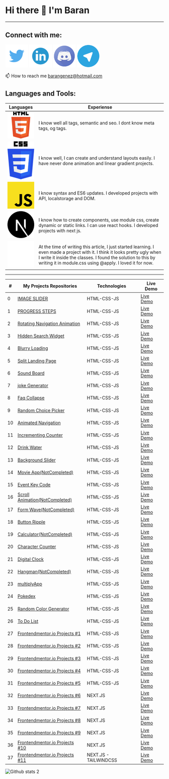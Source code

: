 #                                                                  Hi there 👋 I'm Baran
---

Connect with me: 
---
[<img src="twitter.png" width="72px">](https://twitter.com/BaranGenez) 
[<img src="linkedin.png" width="72px">](https://www.linkedin.com/in/baran-genez-ba759419a/) 
[<img src="discord.png" width="72px">](https://discord.gg/uWy2RguGEK) 
[<img src="telegram.png" width="72px">](http://t.me/Clophy)

📫 How to reach me barangenez@hotmail.com


## Languages and Tools:

| Languages | Experiense |
|--|--|
| <img src="html5.png" width="120px">      | I know well all tags, semantic and seo. I dont know meta tags, og tags. |  
| <img src="css3.png" width="120px">       | I know well, I can create and understand layouts easily. I have never done animation and linear gradient projects. |  
| <img src="javascript.png" width="120px"> | I know syntax and ES6 updates. I developed projects with API, localstorage and DOM. |  
| <img src="next-js.svg" width="120px">    | I know how to create components, use module css, create dynamic or static links. I can use react hooks. I developed projects with next js.  |  
| <img src="tailwind.png" width="120px">   | At the time of writing this article, I just started learning. I even made a project with it. I think it looks pretty ugly when I write it inside the classes. I found the solution to this by writing it in module.css using @apply. I loved it for now.  |  
---
| # | My Projects Repositories | Technologies | Live Demo | 
|--|--|--|--|
| 0 | [IMAGE SLIDER](https://github.com/Clophy/Front-End-Learning/tree/master/50days50project/day1) | HTML-CSS-JS | [Live Demo](https://clophy.github.io/Front-End-Learning/50days50project/day1/) |
| 1 | [PROGRESS STEPS](https://github.com/Clophy/Front-End-Learning/tree/master/50days50project/day2) | HTML-CSS-JS | [Live Demo](https://clophy.github.io/Front-End-Learning/50days50project/day2/) |[
| 2 | [Rotating Navigation Animation](https://github.com/Clophy/Front-End-Learning/tree/master/50days50project/day3) | HTML-CSS-JS | [Live Demo](https://clophy.github.io/Front-End-Learning/50days50project/day3/) |
| 3 | [Hidden Search Widget](https://github.com/Clophy/Front-End-Learning/tree/master/50days50project/day4) | HTML-CSS-JS | [Live Demo](https://clophy.github.io/Front-End-Learning/50days50project/day4/) |
| 4 | [Blurry Loading](https://github.com/Clophy/Front-End-Learning/tree/master/50days50project/day5) | HTML-CSS-JS | [Live Demo](https://clophy.github.io/Front-End-Learning/50days50project/day5/) |
| 5 | [Split Landing Page](https://github.com/Clophy/Front-End-Learning/tree/master/50days50project/day7) | HTML-CSS-JS | [Live Demo](https://clophy.github.io/Front-End-Learning/50days50project/day7/) |
| 6 | [Sound Board](https://github.com/Clophy/Front-End-Learning/tree/master/50days50project/day9) | HTML-CSS-JS | [Live Demo](https://clophy.github.io/Front-End-Learning/50days50project/day9/) |
| 7 | [joke Generator](https://github.com/Clophy/Front-End-Learning/tree/master/50days50project/day10) | HTML-CSS-JS | [Live Demo](https://clophy.github.io/Front-End-Learning/50days50project/day10/) |
| 8 | [Faq Collapse](https://github.com/Clophy/Front-End-Learning/tree/master/50days50project/day12) | HTML-CSS-JS | [Live Demo](https://clophy.github.io/Front-End-Learning/50days50project/day12/) |
| 9 | [Random Choice Picker](https://github.com/Clophy/Front-End-Learning/tree/master/50days50project/day13) | HTML-CSS-JS | [Live Demo](https://clophy.github.io/Front-End-Learning/50days50project/day13/) |
| 10 | [Animated Navigation](https://github.com/Clophy/Front-End-Learning/tree/master/50days50project/day14) | HTML-CSS-JS | [Live Demo](https://clophy.github.io/Front-End-Learning/50days50project/day14/) |
| 11 | [Incrementing Counter](https://github.com/Clophy/Front-End-Learning/tree/master/50days50project/day15) | HTML-CSS-JS | [Live Demo](https://clophy.github.io/Front-End-Learning/50days50project/day15/) |
| 12 | [Drink Water](https://github.com/Clophy/Front-End-Learning/tree/master/50days50project/day16) | HTML-CSS-JS | [Live Demo](https://clophy.github.io/Front-End-Learning/50days50project/day16/) |
| 13 | [Background Slider](https://github.com/Clophy/Front-End-Learning/tree/master/50days50project/day18) | HTML-CSS-JS | [Live Demo](https://clophy.github.io/Front-End-Learning/50days50project/day18/) |
| 14 | [Movie App(NotCompleted)](https://github.com/Clophy/Front-End-Learning/tree/master/50days50project/day17-almost-done) | HTML-CSS-JS | [Live Demo](https://clophy.github.io/Front-End-Learning/50days50project/day17-almost-done/) |
| 15 | [Event Key Code](https://github.com/Clophy/Front-End-Learning/tree/master/50days50project/day11-not-completed) | HTML-CSS-JS | [Live Demo](https://clophy.github.io/Front-End-Learning/50days50project/day11-not-completed/) |
| 16 | [Scroll Animation(NotCompleted)](https://github.com/Clophy/Front-End-Learning/tree/master/50days50project/day6-not-completed) | HTML-CSS-JS | [Live Demo](https://clophy.github.io/Front-End-Learning/50days50project/day6-not-completed/) |
| 17 | [Form Wave(NotCompleted)](https://github.com/Clophy/Front-End-Learning/tree/master/50days50project/day8-couldnt) | HTML-CSS-JS | [Live Demo](https://clophy.github.io/Front-End-Learning/50days50project/day8-couldnt/) |
| 18 | [Button Ripple](https://github.com/Clophy/Front-End-Learning/tree/master/buttonRipple) | HTML-CSS-JS | [Live Demo](https://clophy.github.io/Front-End-Learning/buttonRipple) |
| 19 | [Calculator(NotCompleted)](https://github.com/Clophy/Front-End-Learning/tree/master/calculator) | HTML-CSS-JS | [Live Demo](https://clophy.github.io/Front-End-Learning/calculator/) |
| 20 | [Character Counter](https://github.com/Clophy/Front-End-Learning/tree/master/charLength) | HTML-CSS-JS | [Live Demo](https://clophy.github.io/Front-End-Learning/charLength/) |
| 21 | [Digital Clock](https://github.com/Clophy/Front-End-Learning/tree/master/digitalClock) | HTML-CSS-JS | [Live Demo](https://clophy.github.io/Front-End-Learning/digitalClock/) |
| 22 | [Hangman(NotCompleted)](https://github.com/Clophy/Front-End-Learning/tree/master/hangman) | HTML-CSS-JS | [Live Demo](https://clophy.github.io/Front-End-Learning/hangman/) |
| 23 | [multiplyApp](https://github.com/Clophy/Front-End-Learning/tree/master/multiplyApp) | HTML-CSS-JS | [Live Demo](https://clophy.github.io/Front-End-Learning/multiplyApp/) |
| 24 | [Pokedex](https://github.com/Clophy/Front-End-Learning/tree/master/pokedex) | HTML-CSS-JS | [Live Demo](https://clophy.github.io/Front-End-Learning/pokedex/) |
| 25 | [Random Color Generator](https://github.com/Clophy/Front-End-Learning/tree/master/randomColorGenerator) | HTML-CSS-JS | [Live Demo](https://clophy.github.io/Front-End-Learning/randomColorGenerator/) |
| 26 | [To Do List](https://github.com/Clophy/Front-End-Learning/tree/master/toDoList) | HTML-CSS-JS | [Live Demo](https://clophy.github.io/Front-End-Learning/toDoList/) |
| 27 | [Frontendmentor.io Projects #1](https://github.com/Clophy/Front-End-Learning/tree/master/interactive-card-details-form-main) | HTML-CSS-JS | [Live Demo](https://clophy.github.io/Front-End-Learning/interactive-card-details-form-main/) |
| 28 | [Frontendmentor.io Projects #2](https://github.com/Clophy/Front-End-Learning/tree/master/interactive-rating-component-main) | HTML-CSS-JS | [Live Demo](https://clophy.github.io/Front-End-Learning/interactive-rating-component-main/#) |
| 29 | [Frontendmentor.io Projects #3](https://github.com/Clophy/Front-End-Learning/tree/master/intro-component-with-signup-form-master) | HTML-CSS-JS | [Live Demo](https://clophy.github.io/Front-End-Learning/intro-component-with-signup-form-master/) |
| 30 | [Frontendmentor.io Projects #4](https://github.com/Clophy/Front-End-Learning/tree/master/productPreview) | HTML-CSS-JS | [Live Demo](https://clophy.github.io/Front-End-Learning/productPreview/) |
| 31 | [Frontendmentor.io Projects #5](https://github.com/Clophy/Front-End-Learning/tree/master/qr-code-component-main) | HTML-CSS-JS | [Live Demo](https://clophy.github.io/Front-End-Learning/qr-code-component-main/) |
| 32 | [Frontendmentor.io Projects #6](https://github.com/Clophy/front-end-mentor/tree/main/time-tracking) | NEXT.JS | [Live Demo](https://front-end-mentor-delta.vercel.app/) |
| 33 | [Frontendmentor.io Projects #7](https://github.com/Clophy/front-end-mentor/tree/main/expenses-chart) | NEXT.JS | [Live Demo](https://expenses-chart-xi.vercel.app/) |
| 34 | [Frontendmentor.io Projects #8](https://github.com/Clophy/front-end-mentor/tree/main/tip-calculator) | NEXT.JS | [Live Demo](https://tip-calculator-navy-nine.vercel.app/) |
| 35 | [Frontendmentor.io Projects #9](https://github.com/Clophy/front-end-mentor2/tree/main/advice-generator) | NEXT.JS | [Live Demo](https://front-end-mentor2-eight.vercel.app/) |
| 36 | [Frontendmentor.io Projects #10](https://github.com/Clophy/front-end-mentor2/tree/main/product-page) | NEXT.JS | [Live Demo](https://product-page-steel.vercel.app/) |
| 37 | [Frontendmentor.io Projects #11](https://github.com/Clophy/front-end-mentor2/tree/main/sunnyside) | NEXT.JS - TAILWINDCSS | [Live Demo](https://sunnyside-chi-vert.vercel.app/) |







![Github stats 2](https://github-readme-stats.vercel.app/api?username=clophy&show_icons=true&theme=radical)
